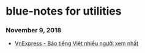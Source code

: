 # blue-notes for utilities

### November 9, 2018 
- [VnExpress - Báo tiếng Việt nhiều người xem nhất](https://vnexpress.net/) 
